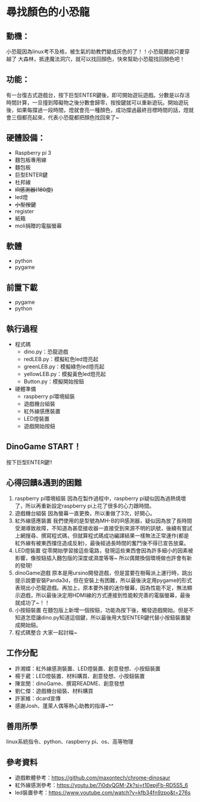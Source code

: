 # 尋找顏⾊的⼩恐⿓
## 動機：
⼩恐⿓因為linux考不及格，被⽣氣的助教們變成灰⾊的了！！⼩恐⿓聽說只要穿越了
⼤森林，抵達魔法洞⽳，就可以找回顏⾊，快來幫助⼩恐⿓找回顏⾊吧！
## 功能：
有⼀台復古式遊戲台，按下巨型ENTER鍵後，即可開始遊玩遊戲。分數是以存活時間計算，一旦撞到障礙物之後分數會歸零，按按鍵就可以重新遊玩。開始遊玩後，如果每撐過一段時間，燈就會亮⼀種顏⾊，成功撐過最終目標時間的話，燈就會三個都亮起來，代表小恐龍都把顏色找回來了~
## 硬體設備：
- Raspberry pi 3
- 麵包板專⽤線
- 麵包板
- 巨型ENTER鍵
- 杜邦線
- ~~IR感測器(180度)~~
- led燈
- ~~小型按鍵~~
- register
- 紙箱
- moli捐贈的電腦螢幕
## 軟體
- python
- pygame
## 前置下載
- pygame
- python
## 執行過程
- 程式碼
  - dino.py：恐龍遊戲
  - redLEB.py：模擬紅色led燈亮起
  - greenLEB.py：模擬綠色led燈亮起
  - yellowLEB.py：模擬黃色led燈亮起
  - Button.py：模擬開始按鈕
- 硬體準備
  - raspberry pi環境組裝
  - 遊戲機台組裝
  - 紅外線感應裝置
  - LED燈裝置
  - 遊戲開始按鈕
## DinoGame START！
按下巨型ENTER鍵!!
## 心得回饋&遇到的困難
1. raspberry pi環境組裝
因為在製作過程中，raspberry pi疑似因為過熱燒壞了，所以再重新設定raspberry pi上花了很多的心力跟時間。
2. 遊戲機台組裝
因為螢幕一直更換，所以重做了3次，好開心。
3. 紅外線感應裝置
我們使用的是型號為MH-B的IR感測器，疑似因為放了長時間受潮導致故障，不知道為甚麼接收器一直接受到來源不明的訊號，後續有嘗試上網搜尋、撰寫程式碼，但就算程式碼成功編譯結果一樣無法正常運作(都是紅外線有被東西擋住造成反射)，最後經過長時間的奮鬥後不得已宣告放棄。
4. LED燈裝置
從零開始學習接這些電路，發現這些東西會因為許多細小的因素被影響，像按鈕插入麵包版的深度或濕度等等~ 所以偶爾換個環境做也許會有新的發現!
5. dinoGame遊戲
原本是用ursino開發遊戲，但是當要在樹莓派上運行時，跳出提示說要安裝Panda3d，但在安裝上有困難，所以最後決定用pygame的形式表現出小恐龍遊戲。再加上，原本要外接的迷你螢幕，因為性能不足，無法顯示遊戲，所以最後決定用HDMI線的方式連接到性能較完善的電腦螢幕，最後就成功了~！！
6. 小按鈕裝置
  在麵包版上新增一個按鈕，功能為按下後，觸發遊戲開始。但是不知道怎麼讓dino.py知道這個鍵，所以最後用大型ENTER鍵代替小按鈕裝置變成開始鈕。
8. 程式碼整合
大家一起討稐~

## 工作分配
- 許湘蝶：紅外線感測裝置、LED燈裝置、創意發想、小按鈕裝置
- 楊于葳：LED燈裝置、材料購買、創意發想、小按鈕裝置
- 陳宣閔：dinoGame、撰寫README、創意發想
- 劉仁傑：遊戲機台組裝、材料購買
- 許家維：dcard宣傳
- 感謝Josh、蓬萊人偶等熱心助教的指導~^^
## 善用所學
linux系統指令、python、raspberry pi、os、高等物理
## 參考資料
- 遊戲軟體參考：https://github.com/maxontech/chrome-dinosaur
- 紅外線感測參考：https://youtu.be/7i0dvQGM-Zk?si=t10epjFb-RD5S5_6
- led裝置參考：https://www.youtube.com/watch?v=kfb34fn9zpo&t=276s
